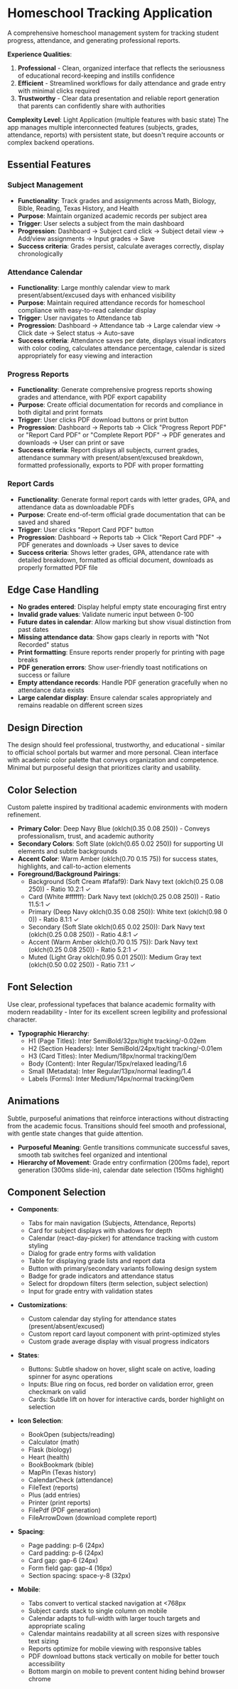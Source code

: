# Homeschool Tracking Application

A comprehensive homeschool management system for tracking student progress, attendance, and generating professional reports.

**Experience Qualities**:
1. **Professional** - Clean, organized interface that reflects the seriousness of educational record-keeping and instills confidence
2. **Efficient** - Streamlined workflows for daily attendance and grade entry with minimal clicks required
3. **Trustworthy** - Clear data presentation and reliable report generation that parents can confidently share with authorities

**Complexity Level**: Light Application (multiple features with basic state)
The app manages multiple interconnected features (subjects, grades, attendance, reports) with persistent state, but doesn't require accounts or complex backend operations.

## Essential Features

### Subject Management
- **Functionality**: Track grades and assignments across Math, Biology, Bible, Reading, Texas History, and Health
- **Purpose**: Maintain organized academic records per subject area
- **Trigger**: User selects a subject from the main dashboard
- **Progression**: Dashboard → Subject card click → Subject detail view → Add/view assignments → Input grades → Save
- **Success criteria**: Grades persist, calculate averages correctly, display chronologically

### Attendance Calendar
- **Functionality**: Large monthly calendar view to mark present/absent/excused days with enhanced visibility
- **Purpose**: Maintain required attendance records for homeschool compliance with easy-to-read calendar display
- **Trigger**: User navigates to Attendance tab
- **Progression**: Dashboard → Attendance tab → Large calendar view → Click date → Select status → Auto-save
- **Success criteria**: Attendance saves per date, displays visual indicators with color coding, calculates attendance percentage, calendar is sized appropriately for easy viewing and interaction

### Progress Reports
- **Functionality**: Generate comprehensive progress reports showing grades and attendance, with PDF export capability
- **Purpose**: Create official documentation for records and compliance in both digital and print formats
- **Trigger**: User clicks PDF download buttons or print button
- **Progression**: Dashboard → Reports tab → Click "Progress Report PDF" or "Report Card PDF" or "Complete Report PDF" → PDF generates and downloads → User can print or save
- **Success criteria**: Report displays all subjects, current grades, attendance summary with present/absent/excused breakdown, formatted professionally, exports to PDF with proper formatting

### Report Cards
- **Functionality**: Generate formal report cards with letter grades, GPA, and attendance data as downloadable PDFs
- **Purpose**: Create end-of-term official grade documentation that can be saved and shared
- **Trigger**: User clicks "Report Card PDF" button
- **Progression**: Dashboard → Reports tab → Click "Report Card PDF" → PDF generates and downloads → User saves to device
- **Success criteria**: Shows letter grades, GPA, attendance rate with detailed breakdown, formatted as official document, downloads as properly formatted PDF file

## Edge Case Handling
- **No grades entered**: Display helpful empty state encouraging first entry
- **Invalid grade values**: Validate numeric input between 0-100
- **Future dates in calendar**: Allow marking but show visual distinction from past dates
- **Missing attendance data**: Show gaps clearly in reports with "Not Recorded" status
- **Print formatting**: Ensure reports render properly for printing with page breaks
- **PDF generation errors**: Show user-friendly toast notifications on success or failure
- **Empty attendance records**: Handle PDF generation gracefully when no attendance data exists
- **Large calendar display**: Ensure calendar scales appropriately and remains readable on different screen sizes

## Design Direction
The design should feel professional, trustworthy, and educational - similar to official school portals but warmer and more personal. Clean interface with academic color palette that conveys organization and competence. Minimal but purposeful design that prioritizes clarity and usability.

## Color Selection
Custom palette inspired by traditional academic environments with modern refinement.

- **Primary Color**: Deep Navy Blue (oklch(0.35 0.08 250)) - Conveys professionalism, trust, and academic authority
- **Secondary Colors**: Soft Slate (oklch(0.65 0.02 250)) for supporting UI elements and subtle backgrounds
- **Accent Color**: Warm Amber (oklch(0.70 0.15 75)) for success states, highlights, and call-to-action elements
- **Foreground/Background Pairings**: 
  - Background (Soft Cream #fafaf9): Dark Navy text (oklch(0.25 0.08 250)) - Ratio 10.2:1 ✓
  - Card (White #ffffff): Dark Navy text (oklch(0.25 0.08 250)) - Ratio 11.5:1 ✓
  - Primary (Deep Navy oklch(0.35 0.08 250)): White text (oklch(0.98 0 0)) - Ratio 8.1:1 ✓
  - Secondary (Soft Slate oklch(0.65 0.02 250)): Dark Navy text (oklch(0.25 0.08 250)) - Ratio 4.8:1 ✓
  - Accent (Warm Amber oklch(0.70 0.15 75)): Dark Navy text (oklch(0.25 0.08 250)) - Ratio 5.2:1 ✓
  - Muted (Light Gray oklch(0.95 0.01 250)): Medium Gray text (oklch(0.50 0.02 250)) - Ratio 7.1:1 ✓

## Font Selection
Use clear, professional typefaces that balance academic formality with modern readability - Inter for its excellent screen legibility and professional character.

- **Typographic Hierarchy**: 
  - H1 (Page Titles): Inter SemiBold/32px/tight tracking/-0.02em
  - H2 (Section Headers): Inter SemiBold/24px/tight tracking/-0.01em
  - H3 (Card Titles): Inter Medium/18px/normal tracking/0em
  - Body (Content): Inter Regular/15px/relaxed leading/1.6
  - Small (Metadata): Inter Regular/13px/normal leading/1.4
  - Labels (Forms): Inter Medium/14px/normal tracking/0em

## Animations
Subtle, purposeful animations that reinforce interactions without distracting from the academic focus. Transitions should feel smooth and professional, with gentle state changes that guide attention.

- **Purposeful Meaning**: Gentle transitions communicate successful saves, smooth tab switches feel organized and intentional
- **Hierarchy of Movement**: Grade entry confirmation (200ms fade), report generation (300ms slide-in), calendar date selection (150ms highlight)

## Component Selection
- **Components**: 
  - Tabs for main navigation (Subjects, Attendance, Reports)
  - Card for subject displays with shadows for depth
  - Calendar (react-day-picker) for attendance tracking with custom styling
  - Dialog for grade entry forms with validation
  - Table for displaying grade lists and report data
  - Button with primary/secondary variants following design system
  - Badge for grade indicators and attendance status
  - Select for dropdown filters (term selection, subject selection)
  - Input for grade entry with validation states
  
- **Customizations**: 
  - Custom calendar day styling for attendance states (present/absent/excused)
  - Custom report card layout component with print-optimized styles
  - Custom grade average display with visual progress indicators
  
- **States**: 
  - Buttons: Subtle shadow on hover, slight scale on active, loading spinner for async operations
  - Inputs: Blue ring on focus, red border on validation error, green checkmark on valid
  - Cards: Subtle lift on hover for interactive cards, border highlight on selection
  
- **Icon Selection**: 
  - BookOpen (subjects/reading)
  - Calculator (math)
  - Flask (biology)
  - Heart (health)
  - BookBookmark (bible)
  - MapPin (Texas history)
  - CalendarCheck (attendance)
  - FileText (reports)
  - Plus (add entries)
  - Printer (print reports)
  - FilePdf (PDF generation)
  - FileArrowDown (download complete report)
  
- **Spacing**: 
  - Page padding: p-6 (24px)
  - Card padding: p-6 (24px)
  - Card gap: gap-6 (24px)
  - Form field gap: gap-4 (16px)
  - Section spacing: space-y-8 (32px)
  
- **Mobile**: 
  - Tabs convert to vertical stacked navigation at <768px
  - Subject cards stack to single column on mobile
  - Calendar adapts to full-width with larger touch targets and appropriate scaling
  - Calendar maintains readability at all screen sizes with responsive text sizing
  - Reports optimize for mobile viewing with responsive tables
  - PDF download buttons stack vertically on mobile for better touch accessibility
  - Bottom margin on mobile to prevent content hiding behind browser chrome
